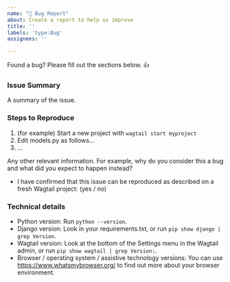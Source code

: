 ```yaml
---
name: "🐞 Bug Report"
about: Create a report to help us improve
title: ''
labels: 'type:Bug'
assignees: ''

---
```


Found a bug? Please fill out the sections below. 👍

### Issue Summary

A summary of the issue.


### Steps to Reproduce

1. (for example) Start a new project with `wagtail start myproject`
2. Edit models.py as follows...
3. ...

Any other relevant information. For example, why do you consider this a bug and what did you expect to happen instead?

* I have confirmed that this issue can be reproduced as described on a fresh Wagtail project: (yes / no)


### Technical details

* Python version: Run `python --version`.
* Django version: Look in your requirements.txt, or run `pip show django | grep Version`.
* Wagtail version: Look at the bottom of the Settings menu in the Wagtail admin, or run `pip show wagtail | grep Version:`.
* Browser / operating system / assistive technology versions: You can use https://www.whatsmybrowser.org/ to find out more about your browser environment.
